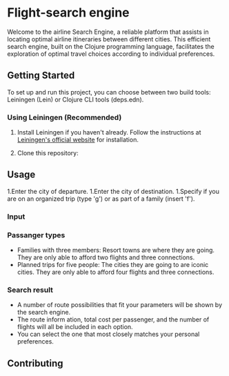 # Flight-search engine
Welcome to the airline Search Engine, a reliable platform that assists in locating optimal airline itineraries between different cities. This efficient search engine, built on the Clojure programming language, facilitates the exploration of optimal travel choices according to individual preferences.

## Getting Started

To set up and run this project, you can choose between two build tools: Leiningen (Lein) or Clojure CLI tools (deps.edn).

### Using Leiningen (Recommended)

1. Install Leiningen if you haven't already. Follow the instructions at [Leiningen's official website](https://leiningen.org/#install) for installation.

2. Clone this repository:



## Usage
1.Enter the city of departure.
1.Enter the city of destination.
1.Specify if you are on an organized trip (type 'g') or as part of a family (insert 'f').

### Input

### Passanger types

* Families with three members: Resort towns are where they are going. They are only able to afford two flights and three connections.
* Planned trips for five people: The cities they are going to are iconic cities. They are only able to afford four flights and three connections.

### Search result
* A number of route possibilities that fit your parameters will be shown by the search engine.
* The route inform ation, total cost per passenger, and the number of flights will all be included in each option.
* You can select the one that most closely matches your personal preferences.

## Contributing

